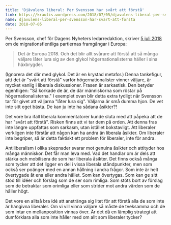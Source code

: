 ```yaml
---
title: 'Djävulens liberal: Per Svensson har svårt att förstå'
link: https://kraulis.wordpress.com/2018/07/05/djavulens-liberal-per-svensson-har-svart-att-forsta/
name: djavulens-liberal-per-svensson-har-svart-att-forsta
date: 2018-07-05
---
```

Per Svensson, chef för Dagens Nyheters ledarredaktion, skriver [5 juli 2018](https://www.dn.se/ledare/signerat/per-svensson-varning-for-giftigt-wien/) om de migrationsfientliga partiernas framgångar i Europa:

> Det är Europa 2018. Och det blir allt svårare att förstå att så många väljare låter lura sig av den glykol högernationalisterna häller i sina häxbrygder.

(Ignorera det där med glykol. Det är en krystad metafor.) Denna tankefigur, attt det är "svårt att förstå" varför högernationalister vinner väljare, är mycket vanlig i liberala diskussioner. Frasen är sarkastisk. Den betyder egentligen: "Så korkade de är, de där människorna som röstar på högernationalisterna." I exemplet ovan blir detta extra tydligt när Svensson tar för givet att väljarna "låter lura sig". Väljarna är små dumma hjon. De vet inte sitt eget bästa. De kan ju inte ha sådana åsikter?!

Det vore bra ifall liberala kommentatorer kunde sluta med att påpeka att de har "svårt att förstå". Risken finns att vi tar dem på orden. Att denna fras inte längre uppfattas som sarkasm, utan istället bokstavligt. Att liberaler verkligen inte förstår att någon kan ha andra än liberala åsikter. Om liberaler inte begriper, så är detta faktiskt ett problem för liberaler, inte för andra.

Antiliberalism i olika skepnader svarar mot genuina åsikter och attityder hos många människor. Det får man leva med. Vad det handlar om är dels att stärka och mobilisera de som har liberala åsikter. Det finns också många som tycker att det ligger en del i vissa liberala ståndpunkter, men som också ser poänger med en annan hållning i andra frågor. Som inte är helt övertygade åt ena eller andra hållet. Som kan övertygas. Som kan ge sitt stöd till idéer och förslag som de ser som rimliga. Som stöts bort av förslag som de betraktar som orimliga eller som strider mot andra värden som de håller högt.

Det vore en alltså bra idé att anstränga sig litet för att förstå alla de som inte är hängivna liberaler. Om vi vill vinna väljare så måste de tveksamma och de som intar en mellanposition vinnas över. Är det då en lämplig strategi att dumförklara alla som inte håller med om allt som liberaler tycker?

